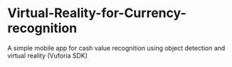 # Virtual-Reality-for-Currency-recognition
A simple mobile app for cash value recognition using object detection and virtual reality (Vuforia SDK)
